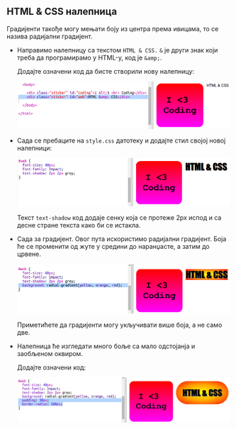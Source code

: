## HTML & CSS налепница

Градијенти такође могу мењати боју из центра према ивицама, то се назива радијални градијент.

+ Направимо налепницу са текстом `HTML & CSS.` `&` је други знак који треба да програмирамо у HTML-у, код је `&amp;`.
    
    Додајте означени код да бисте створили нову налепницу:
    
    ![слика екрана](images/stickers-web-html.png)

+ Сада се пребаците на `style.css` датотеку и додајте стил својој новој налепници:
    
    ![слика екрана](images/stickers-web-font.png)
    
    Текст `text-shadow` код додаје сенку која се протеже 2px испод и са десне стране текста како би се истакла.

+ Сада за градијент. Овог пута искористимо радијални градијент. Боја ће се променити од жуте у средини до наранџасте, а затим до црвене.
    
    ![слика екрана](images/stickers-web-gradient.png)
    
    Приметићете да градијенти могу укључивати више боја, а не само две.

+ Налепница ће изгледати много боље са мало одстојанја и заобљеном оквиром.
    
    Додајте означени код:
    
    ![слика екрана](images/stickers-web-padding.png)